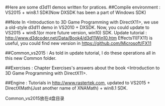 #Here are some d3d11 demos written for pratices.
##Compile environment : VS2015 + win8.1 SDK(Now DXSDK has been a part of Windows SDK)

##Note 
In <Introduction to 3D Game Programming with DirectX11>, we use a old-style d3d11 demo in VS2010 + DXSDK.
Now, you could update to VS2015 + win8.1(or more future version, win10) SDK.
Update tutorial : http://www.d3dcoder.net/Data/Book4/d3d11Win10.htm
Effects11(FX11) is useful, you could find new version in https://github.com/Microsoft/FX11

##Common_vs2015 : As told in update tutorial, I do these operations all in this new Common folder.

##Exercises : Chapter Exercises's answers about the book <Introduction to 3D Game Programming with DirectX11>.

##Engine : Tutorials in http://www.rastertek.com, updated to VS2015 + DirectXMath(Just another name of XNAMath) + win8.1 SDK.


Common_vs2015放在d盘目录